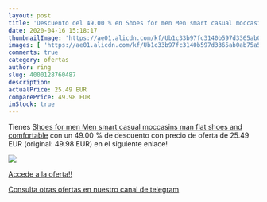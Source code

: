 ```yaml
---
layout: post
title: 'Descuento del 49.00 % en Shoes for men Men smart casual moccasins'
date: 2020-04-16 15:18:17
thumbnailImage: 'https://ae01.alicdn.com/kf/Ub1c33b97fc3140b597d3365ab0ab75a5f/Shoes-for-men-Men-smart-casual-moccasins-man-flat-shoes-and-comfortable.jpg_350x350._SL200_.jpg'
images: [ 'https://ae01.alicdn.com/kf/Ub1c33b97fc3140b597d3365ab0ab75a5f/Shoes-for-men-Men-smart-casual-moccasins-man-flat-shoes-and-comfortable.jpg_350x350._SL200_.jpg' ]
comments: true
category: ofertas
author: ring
slug: 4000128760487
description:
actualPrice: 25.49 EUR
comparePrice: 49.98 EUR
inStock: true
---
```


Tienes [Shoes for men Men smart casual moccasins man flat shoes and comfortable](https://www.amazon.com/dp/4000128760487/?tag=redken08-20) con un 49.00 % de descuento con precio de oferta de 25.49 EUR (original: 49.98 EUR) en el siguiente enlace!

[![](https://ae01.alicdn.com/kf/Ub1c33b97fc3140b597d3365ab0ab75a5f/Shoes-for-men-Men-smart-casual-moccasins-man-flat-shoes-and-comfortable.jpg_350x350._SL200_.jpg)](https://www.amazon.com/dp/4000128760487/?tag=redken08-20)

[Accede a la oferta!!](https://www.amazon.com/dp/4000128760487/?tag=redken08-20)

[Consulta otras ofertas en nuestro canal de telegram](https://t.me/s/ofertas25)
